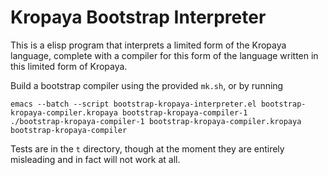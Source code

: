 Kropaya Bootstrap Interpreter
=============================

This is a elisp program that interprets a limited form of the Kropaya language, complete with a compiler for this form of the language written in this limited form of Kropaya.

Build a bootstrap compiler using the provided `mk.sh`, or by running

~~~
emacs --batch --script bootstrap-kropaya-interpreter.el bootstrap-kropaya-compiler.kropaya bootstrap-kropaya-compiler-1
./bootstrap-kropaya-compiler-1 bootstrap-kropaya-compiler.kropaya bootstrap-kropaya-compiler
~~~

Tests are in the `t` directory, though at the moment they are entirely misleading and in fact will not work at all.
